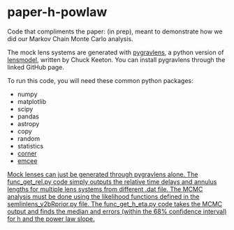 # paper-h-powlaw

Code that compliments the paper: (in prep), meant to demonstrate how we did our Markov Chain Monte Carlo analysis.

The mock lens systems are generated with <a href="https://github.com/chuckkeeton/pygravlens">pygravlens</a>, a python version of <a href="https://www.physics.rutgers.edu/~keeton/gravlens/2012WS/">lensmodel</a>, written by Chuck Keeton. You can install pygravlens through the linked GitHub page.

To run this code, you will need these common python packages:
<ul>
  <li>numpy</li>
  <li>matplotlib</li>
  <li>scipy</li>
  <li>pandas</li>
  <li>astropy</li>
  <li>copy</li>
  <li>random</li>
  <li>statistics</li>
  <li> <a href="https://corner.readthedocs.io/en/latest/install/">corner</a> </li>
  <li> <a href="https://emcee.readthedocs.io/en/stable/">emcee</li>
</ul>

Mock lenses can just be generated through pygravlens alone. The func_get_rel.py code simply outputs the relative time delays and annulus lengths for multiple lens systems from different .dat file. The MCMC analysis must be done using the likelihood functions defined in the semlinlens_v2bRprior.py file. The func_get_h_eta.py code takes the MCMC output and finds the median and errors (within the 68% confidence interval) for h and the power law slope.
